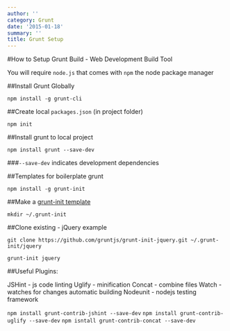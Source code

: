 ```yaml
---
author: ''
category: Grunt
date: '2015-01-18'
summary: ''
title: Grunt Setup
---
```

#How to Setup Grunt Build - Web Development Build Tool

You will require `node.js` that comes with `npm` the node package manager

##Install Grunt Globally

`npm install -g grunt-cli`

##Create local `packages.json` (in project folder)

`npm init`

##Install grunt to local project

`npm install grunt --save-dev`

###`--save-dev` indicates development dependencies

##Templates for boilerplate grunt

`npm install -g grunt-init`

##Make a [grunt-init template](http://gruntjs.com/project-scaffolding)

`mkdir ~/.grunt-init`

##Clone existing - jQuery example

`git clone https://github.com/gruntjs/grunt-init-jquery.git ~/.grunt-init/jquery`

`grunt-init jquery`

##Useful Plugins:

JSHint - js code linting
Uglify - minification
Concat - combine files
Watch - watches for changes automatic building
Nodeunit - nodejs testing framework

`npm install grunt-contrib-jshint --save-dev`
`npm install grunt-contrib-uglify --save-dev`
`npm isntall grunt-contrib-concat --save-dev`